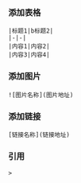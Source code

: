 ### 添加表格
    |标题1|b标题2|
    |-|-|
    |内容1|内容2|
    |内容3|内容4|
### 添加图片
    ![图片名称](图片地址)
### 添加链接
    [链接名称](链接地址)
### 引用
    >